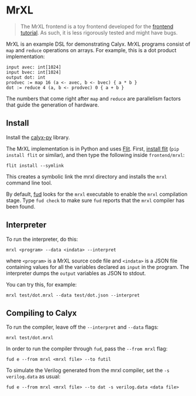 # MrXL

> The MrXL frontend is a toy frontend developed for the [frontend tutorial][fronttut]. As such, it is less rigorously tested and might have bugs.

MrXL is an example DSL for demonstrating Calyx. MrXL programs consist of `map` and `reduce` operations on arrays. For example, this is a dot product implementation:

    input avec: int[1024]
    input bvec: int[1024]
    output dot: int
    prodvec := map 16 (a <- avec, b <- bvec) { a * b }
    dot := reduce 4 (a, b <- prodvec) 0 { a + b }

The numbers that come right after `map` and `reduce` are parallelism factors that guide the generation of hardware.


Install
-------

Install the [calyx-py](../calyx-py.md) library.

The MrXL implementation is in Python and uses [Flit][].
First, [install flit][flit] (`pip install flit` or similar), and then type the
following inside `frontend/mrxl`:

    flit install --symlink

This creates a symbolic link the mrxl directory and installs the `mrxl` command
line tool.

By default, [fud](../fud) looks for the `mrxl` executable to enable
the `mrxl` compilation stage.
Type `fud check` to make sure `fud` reports that the `mrxl` compiler has been
found.


Interpreter
-----------

To run the interpreter, do this:

    mrxl <program> --data <indata> --interpret

where `<program>` is a MrXL source code file and `<indata>` is a JSON file containing values for all the variables declared as `input` in the program. The interpreter dumps the `output` variables as JSON to stdout.

You can try this, for example:

    mrxl test/dot.mrxl --data test/dot.json --interpret

Compiling to Calyx
------------------

To run the compiler, leave off the `--interpret` and `--data` flags:

    mrxl test/dot.mrxl

In order to run the compiler through `fud`, pass the `--from mrxl` flag:

    fud e --from mrxl <mrxl file> --to futil

To simulate the Verilog generated from the mrxl compiler, set the `-s
verilog.data` as usual:

    fud e --from mrxl <mrxl file> --to dat -s verilog.data <data file>


[flit]: https://flit.readthedocs.io/en/latest/index.html
[fronttut]: ../tutorial/frontend-tut.md
